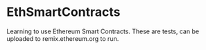 # EthSmartContracts
Learning to use Ethereum Smart Contracts.  These are tests, can be uploaded to remix.ethereum.org to run.
